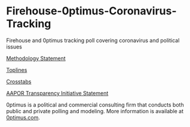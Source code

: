 # Firehouse-0ptimus-Coronavirus-Tracking
Firehouse and 0ptimus tracking poll covering coronavirus and political issues

<a href="">Methodology Statement</a>

<a href="">Toplines</a>

<a href="">Crosstabs</a>

<a href=""> AAPOR Transparency Initiative Statement</a>

0ptimus is a political and commercial consulting firm that conducts both public and private polling and modeling. 
More information is available at <a href="https://www.0ptimus.com">0ptimus.com</a>.
